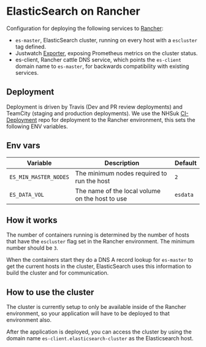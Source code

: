 # ElasticSearch on Rancher

Configuration for deploying the following services to [Rancher]:

- `es-master`, ElasticSearch cluster, running on every host with a `escluster` tag defined.
- Justwatch [Exporter], exposing Prometheus metrics on the cluster status.
- es-client, Rancher cattle DNS service, which points the `es-client` domain name to `es-master`, for backwards compatibility with existing services.

## Deployment

Deployment is driven by Travis (Dev and PR review deployments) and TeamCity (staging and production deployments). We use the NHSuk [CI-Deployment] repo for deployment to the Rancher environment, this sets the following ENV variables.

## Env vars

| Variable | Description | Default | 
| -------- | ----------- | ------- |
| `ES_MIN_MASTER_NODES` | The minimum nodes required to run the host  | `2` |
| `ES_DATA_VOL` | The name of the local volume on the host to use | `esdata` |

## How it works

The number of containers running is determined by the number of hosts that have the `escluster` flag set in the Rancher environment. The minimum number should be `3`.

When the containers start they do a DNS A record lookup for `es-master` to get the current hosts in the cluster, ElasticSearch uses this information to build the cluster and for communication.

## How to use the cluster

The cluster is currently setup to only be available inside of the Rancher environment, so your application will have to be deployed to that environment also.

After the application is deployed, you can access the cluster by using the domain name `es-client.elasticsearch-cluster` as the Elasticsearch host.

   [Rancher]: <https://rancher.com/>
   [ElasticSearch]: <https://www.elastic.co/>
   [Exporter]: <https://github.com/justwatchcom/elasticsearch_exporter>
   [Ci-Deployment]: <https://github.com/nhsuk/ci-deployment>
